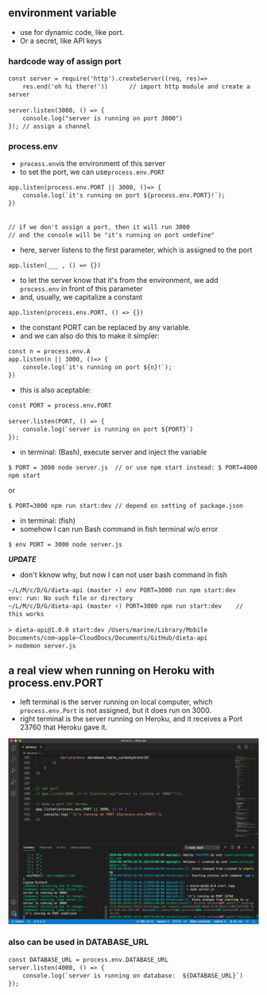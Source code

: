 ## environment variable
- use for dynamic code, like port.
- Or a secret, like API keys

### hardcode way of assign port
```
const server = require('http').createServer((req, res)=> 
    res.end('oh hi there!'))      // import http module and create a server

server.listen(3000, () => {
    console.log("server is running on port 3000")
}); // assign a channel

```

### process.env
- ```process.env```is the environment of this server
- to set the port, we can use```process.env.PORT```
```
app.listen(process.env.PORT || 3000, ()=> {
    console.log(`it's running on port ${process.env.PORT}!`);
})


// if we don't assign a port, then it will run 3000
// and the console will be "it's running on port undefine"
```
- here, server listens to the first parameter, which is assigned to the port
```
app.listen(___ , () => {})
```
- to let the server know that it's from the environment, we add ```process.env``` in front of this parameter
- and, usually, we capitalize a constant
```
app.listen(process.env.PORT, () => {})
```
- the constant PORT can be replaced by any variable.
- and we can also do this to make it simpler:
```
const n = process.env.A
app.listen(n || 3000, ()=> {
    console.log(`it's running on port ${n}!`);
})
```
- this is also aceptable:
```
const PORT = process.env.PORT

server.listen(PORT, () => {
    console.log(`server is running on port ${PORT}`)
});
```
- in terminal: (Bash), execute server and inject the variable
```
$ PORT = 3000 node server.js  // or use npm start instead: $ PORT=4000 npm start
```
or
```
$ PORT=3000 npm run start:dev // depend on setting of package.json
```
- in terminal: (fish)
- somehow I can run Bash command in fish terminal w/o error
```
$ env PORT = 3000 node server.js
```
***UPDATE***
- don't kknow why, but now I can not user bash command in fish
```
~/L/M/c/D/G/dieta-api (master ⚡) env PORT=3000 run npm start:dev
env: run: No such file or directory
~/L/M/c/D/G/dieta-api (master ⚡) PORT=3000 npm run start:dev    // this works

> dieta-api@1.0.0 start:dev /Users/marine/Library/Mobile Documents/com~apple~CloudDocs/Documents/GitHub/dieta-api
> nodemon server.js
```

## a real view when running on Heroku with process.env.PORT
- left terminal is the server running on local computer, which ```process.env.Port``` is not assigned, but it does run on 3000.
- right terminal is the server running on Heroku, and it receives a Port 23760 that Heroku gave it.

![avatar](/pictures/environment_variable.png)

### also can be used in DATABASE_URL
```
const DATABASE_URL = process.env.DATABASE_URL
server.listen(4000, () => {
    console.log(`server is running on database:  ${DATABASE_URL}`)
}); 
```
